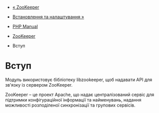 - [« ZooKeeper](book.zookeeper.md)
- [Встановлення та налаштування »](zookeeper.setup.md)

- [PHP Manual](index.md)
- [ZooKeeper](book.zookeeper.md)
-   Вступ

# Вступ

Модуль використовує бібліотеку libzookeeper, щоб надавати API для
зв'язку із сервером ZooKeeper.

ZooKeeper – це проект Apache, що надає централізований сервіс
для підтримки конфігураційної інформації та найменувань,
надання можливості розподіленої синхронізації та групових
сервісів.
